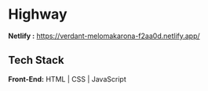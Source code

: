 





# Highway

**Netlify :**  https://verdant-melomakarona-f2aa0d.netlify.app/
## Tech Stack

**Front-End:** HTML | CSS | JavaScript








